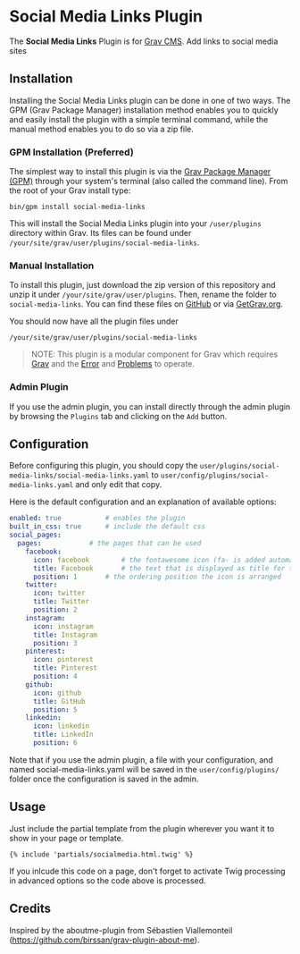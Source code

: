 # Social Media Links Plugin

The **Social Media Links** Plugin is for [Grav CMS](http://github.com/getgrav/grav). Add links to social media sites

## Installation

Installing the Social Media Links plugin can be done in one of two ways. The GPM (Grav Package Manager) installation method enables you to quickly and easily install the plugin with a simple terminal command, while the manual method enables you to do so via a zip file.

### GPM Installation (Preferred)

The simplest way to install this plugin is via the [Grav Package Manager (GPM)](http://learn.getgrav.org/advanced/grav-gpm) through your system's terminal (also called the command line).  From the root of your Grav install type:

    bin/gpm install social-media-links

This will install the Social Media Links plugin into your `/user/plugins` directory within Grav. Its files can be found under `/your/site/grav/user/plugins/social-media-links`.

### Manual Installation

To install this plugin, just download the zip version of this repository and unzip it under `/your/site/grav/user/plugins`. Then, rename the folder to `social-media-links`. You can find these files on [GitHub](https://github.com/torsten-sauer/grav-plugin-social-media-links) or via [GetGrav.org](http://getgrav.org/downloads/plugins#extras).

You should now have all the plugin files under

    /your/site/grav/user/plugins/social-media-links
	
> NOTE: This plugin is a modular component for Grav which requires [Grav](http://github.com/getgrav/grav) and the [Error](https://github.com/getgrav/grav-plugin-error) and [Problems](https://github.com/getgrav/grav-plugin-problems) to operate.

### Admin Plugin

If you use the admin plugin, you can install directly through the admin plugin by browsing the `Plugins` tab and clicking on the `Add` button.

## Configuration

Before configuring this plugin, you should copy the `user/plugins/social-media-links/social-media-links.yaml` to `user/config/plugins/social-media-links.yaml` and only edit that copy.

Here is the default configuration and an explanation of available options:

```yaml
enabled: true  			# enables the plugin
built_in_css: true		# include the default css
social_pages:
  pages:			# the pages that can be used
    facebook:
      icon: facebook		# the fontawesome icon (fa- is added automatically)
      title: Facebook		# the text that is displayed as title for the link
      position: 1		# the ordering position the icon is arranged
    twitter:
      icon: twitter
      title: Twitter
      position: 2
    instagram:
      icon: instagram
      title: Instagram
      position: 3
    pinterest:
      icon: pinterest
      title: Pinterest
      position: 4
    github:
      icon: github
      title: GitHub
      position: 5
    linkedin:
      icon: linkedin
      title: LinkedIn
      position: 6
```

Note that if you use the admin plugin, a file with your configuration, and named social-media-links.yaml will be saved in the `user/config/plugins/` folder once the configuration is saved in the admin.

## Usage
Just include the partial template from the plugin wherever you want it to show in your page or template.

```
{% include 'partials/socialmedia.html.twig' %}
```

If you inlcude this code on a page, don't forget to activate Twig processing in advanced options so the code above is processed.

## Credits
Inspired by the aboutme-plugin from Sébastien Viallemonteil (https://github.com/birssan/grav-plugin-about-me).
